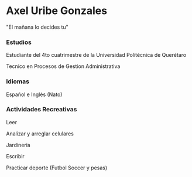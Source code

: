 # Axel Uribe Gonzales
"El mañana lo decides tu"

### Estudios
Estudiante del 4to cuatrimestre de la Universidad Politécnica de Querétaro

Tecnico en Procesos de Gestion Administrativa

### Idiomas 
Español e Inglés (Nato)

### Actividades Recreativas
Leer

Analizar y arreglar celulares

Jardineria

Escribir

Practicar deporte (Futbol Soccer y pesas)

